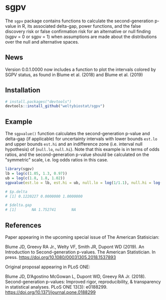 sgpv
========

The `sgpv` package contains functions to calculate the second-generation p-value in R, its associated delta-gap, power functions, and the false discovery risk or false confirmation risk for an alternative or null finding (sgpv = 0 or sgpv = 1) when assumptions are made about the distributions over the null and alternative spaces.

News
----
Version 0.0.1.0000 now includes a function to plot the intervals colored by SGPV status, as found in Blume et al. (2018) and Blume et al. (2019)

Installation
------------

``` r
# install.packages("devtools")
devtools::install_github("weltybiostat/sgpv")
```

Example
-------

The `sgpvalue()` function calculates the second-generation p-value and delta-gap (if applicable) for uncertainty intervals with lower bounds `est.lo` and upper bounds `est.hi` and an indifference zone (i.e. interval null hypothesis) of (`null.lo`, `null.hi`).  Note that this example is in terms of odds ratios, and the second-generation p-value should be calculated on the "symmetric" scale, i.e. log odds ratios in this case.

``` r
library(sgpv)
lb = log(c(1.05, 1.3, 0.97))
ub = log(c(1.8, 1.8, 1.02))
sgpvalue(est.lo = lb, est.hi = ub, null.lo = log(1/1.1), null.hi = log(1.1))

# $p.delta
# [1] 0.1220227 0.0000000 1.0000000

# $delta.gap
# [1]       NA 1.752741       NA
```

References
----------

Paper appearing in the upcoming special issue of The American Statisician:

Blume JD, Greevy RA Jr., Welty VF, Smith JR, Dupont WD (2019). An Introduction to Second-generation p-values. The American Statistician. In press. https://doi.org/10.1080/00031305.2018.1537893

Original proposal appearing in PLoS ONE:

Blume JD, D’Agostino McGowan L, Dupont WD, Greevy RA Jr. (2018). Second-generation p-values: Improved rigor, reproducibility, & transparency in statistical analyses. PLoS ONE 13(3): e0188299. https://doi.org/10.1371/journal.pone.0188299


